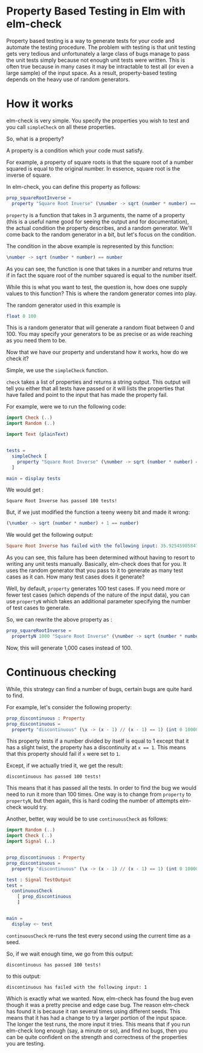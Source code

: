 # Property Based Testing in Elm with elm-check

Property based testing is a way to generate tests for your code and automate the testing procedure. The problem with testing is that unit testing gets very tedious and unfortunately a large class of bugs manage to pass the unit tests simply because not enough unit tests were written. This is often true because in many cases it may be intractable to test all (or even a large sample) of the input space. As a result, property-based testing depends on the heavy use of random generators.


# How it works

elm-check is very simple. You specify the properties you wish to test and you call `simpleCheck` on all these properties.

So, what is a property?

A property is a condition which your code must satisfy.

For example, a property of square roots is that the square root of a number squared is equal to the original number. In essence, square root is the inverse of square.

In elm-check, you can define this property as follows:

```elm
prop_squareRootInverse =
  property "Square Root Inverse" (\number -> sqrt (number * number) == number) (float 0 100)
```

`property` is a function that takes in 3 arguments, the name of a property (this is a useful name good for seeing the output and for documentation), the actual condition the property describes, and a random generator. We'll come back to the random generator in a bit, but let's focus on the condition.

The condition in the above example is represented by this function:

```elm
\number -> sqrt (number * number) == number
```

As you can see, the function is one that takes in a number and returns true if in fact the square root of the number squared is equal to the number itself.

While this is what you want to test, the question is, how does one supply values to this function? This is where the random generator comes into play.

The random generator used in this example is

```elm
float 0 100
```

This is a random generator that will generate a random float between 0 and 100. You may specify your generators to be as precise or as wide reaching as you need them to be.


Now that we have our property and understand how it works, how do we check it?

Simple, we use the `simpleCheck` function.

`check` takes a list of properties and returns a string output. This output will tell you either that all tests have passed or it will lists the properties that have failed and point to the input that has made the property fail.

For example, were we to run the following code:

```elm
import Check (..)
import Random (..)

import Text (plainText)


tests =
  simpleCheck [
    property "Square Root Inverse" (\number -> sqrt (number * number) == number) (float 0 100)
  ]

main = display tests
```


We would get :

```
Square Root Inverse has passed 100 tests!
```

But, if we just modified the function a teeny weeny bit and made it wrong:

```elm
(\number -> sqrt (number * number) + 1 == number)
```

We would get the following output:

```elm
Square Root Inverse has failed with the following input: 35.92545985847839
```

As you can see, this failure has been determined without having to resort to writing any unit tests manually. Basically, elm-check does that for you. It uses the random generator that you pass to it to generate as many test cases as it can. How many test cases does it generate?

Well, by default, `property` generates 100 test cases. If you need more or fewer test cases (which depends of the nature of the input data), you can use `propertyN` which takes an additional parameter specifying the number of test cases to generate.

So, we can rewrite the above property as :

```elm
prop_squareRootInverse =
  propertyN 1000 "Square Root Inverse" (\number -> sqrt (number * number) == number) (float 0 100)
```

Now, this will generate 1,000 cases instead of 100.

# Continuous checking

While, this strategy can find a number of bugs, certain bugs are quite hard to find.

For example, let's consider the following property:

```elm
prop_discontinuous : Property
prop_discontinuous =
  property "discontinuous" (\x -> (x - 1) // (x - 1) == 1) (int 0 10000)
```

This property tests if a number divided by itself is equal to 1 except that it has a slight twist,
the property has a discontinuity at `x == 1`. This means that this property should fail if `x` were
set to `1`.

Except, if we actually tried it, we get the result:

```
discontinuous has passed 100 tests!
```

This means that it has passed all the tests. In order to find the bug we would need to run it more than
100 times. One way is to change from `property` to `propertyN`, but then again, this is hard coding
the number of attempts elm-check would try.

Another, better, way would be to use `continuousCheck` as follows:

```elm
import Random (..)
import Check (..)
import Signal (..)


prop_discontinuous : Property
prop_discontinuous =
  property "discontinuous" (\x -> (x - 1) // (x - 1) == 1) (int 0 10000)

test : Signal TestOutput
test =
  continuousCheck
    [ prop_discontinuous
    ]


main =
  display <~ test
```

`continuousCheck` re-runs the test every second using the current time as a seed.

So, if we wait enough time, we go from this output:

```
discontinuous has passed 100 tests!
```

to this output:

```
discontinuous has failed with the following input: 1
```

Which is exactly what we wanted. Now, elm-check has found the bug even though
it was a pretty precise and edge case bug. The reason elm-check has found it
is because it ran several times using different seeds. This means that it has
had a change to try a larger portion of the input space. The longer the test
runs, the more input it tries. This means that if you run elm-check long enough
(say, a minute or so), and find no bugs, then you can be quite confident on the
strength and correctness of the properties you are testing. 
